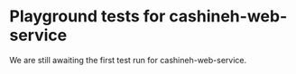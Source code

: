 # Playground tests for cashineh-web-service
We are still awaiting the first test run for cashineh-web-service.
